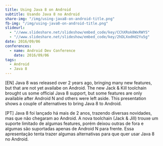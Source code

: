 ```yaml
---
title: Using Java 8 on Android
subtitle: Usando Java 8 no Android
share-img: "/img/using-java8-on-android-title.png"
fb-img: "/img/using-java8-on-android-title.png"
slideurl:
  - "//www.slideshare.net/slideshow/embed_code/key/CChXRok8WxRWYS"
  - "//www.slideshare.net/slideshow/embed_code/key/2hDLXodHd2Yu5g"
date: 2016/09/06
conferences:
  - name: Android Dev Conference
    date: 2016/09/06
tags:
  - Android
  - Java 8
---
```


[EN] Java 8 was released over 2 years ago, bringing many new features, but that are not yet availabe on Android. The new Jack & Kill toolchain brought us some official Java 8 support, but some features are only available after Android N and others were left aside. This presentation shows a couple of alternatives to bring Java 8 to Android.

[PT] Java 8 foi lançado há mais de 2 anos, trazendo diversas novidades, mas que não chegaram ao Android. A nova toolchain (Jack & Jill) trouxe um suporte limitado de algumas features, porém deixou outras de fora e algumas são suportadas apenas de Android N para frente. Essa apresentação tenta trazer algumas alternativas para que quer usar Java 8 no Android.